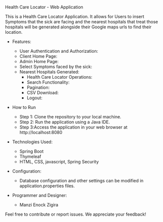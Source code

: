 Health Care Locator - Web Application

This is a Health Care Locator Application. It allows for Users to insert Symptoms that the sick are facing and the nearest hospitals that treat those hospitals will be generated alongside their Google maps urls to find their location.

* Features:
	+ User Authentication and Authorization:
	+ Client Home Page:
	+ Admin Home Page:
  + Select Symptoms faced by the sick:
  + Nearest Hospitals Generated: 
	+ Health Care Locator Operations:
	+ Search Functionality:
	+ Pagination:
	+ CSV Download:
	+ Logout:

* How to Run
	+ Step 1: Clone the repository to your local machine.
	+ Step 2: Run the application using a Java IDE.
	+ Step 3:Access the application in your web browser at http://localhost:8080

* Technologies Used:
	+ Spring Boot
	+ Thymeleaf 
	+ HTML, CSS, javascript, Spring Security

* Configuration:
	+ Database configuration and other settings can be modified in application.properties files.

* Programmer and Designer:
	+ Manzi Enock Zigira

Feel free to contribute or report issues. We appreciate your feedback!
